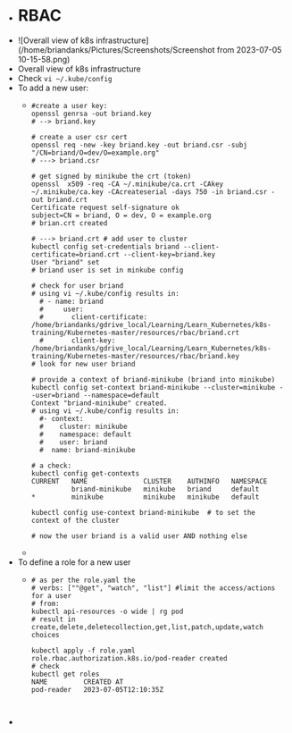 - # RBAC
- ![Overall view of k8s infrastructure](/home/briandanks/Pictures/Screenshots/Screenshot from 2023-07-05 10-15-58.png)
- Overall view of k8s infrastructure
- Check `vi ~/.kube/config`
- To add a new user:
	- ```
	  #create a user key: 
	  openssl genrsa -out briand.key
	  # --> briand.key
	  
	  # create a user csr cert
	  openssl req -new -key briand.key -out briand.csr -subj "/CN=briand/O=dev/O=example.org"
	  # ---> briand.csr
	  
	  # get signed by minikube the crt (token)
	  openssl  x509 -req -CA ~/.minikube/ca.crt -CAkey ~/.minikube/ca.key -CAcreateserial -days 750 -in briand.csr -out briand.crt
	  Certificate request self-signature ok
	  subject=CN = briand, O = dev, O = example.org
	  # brian.crt created
	  
	  # ---> briand.crt # add user to cluster
	  kubectl config set-credentials briand --client-certificate=briand.crt --client-key=briand.key
	  User "briand" set
	  # briand user is set in minkube config
	  
	  # check for user briand
	  # using vi ~/.kube/config results in:
	  	# - name: briand
	  	#     user:
	  	#       client-certificate: /home/briandanks/gdrive_local/Learning/Learn_Kubernetes/k8s-training/Kubernetes-master/resources/rbac/briand.crt
	  	#       client-key: /home/briandanks/gdrive_local/Learning/Learn_Kubernetes/k8s-training/Kubernetes-master/resources/rbac/briand.key
	  # look for new user briand
	  
	  # provide a context of briand-minikube (briand into minikube)
	  kubectl config set-context briand-minikube --cluster=minikube --user=briand --namespace=default
	  Context "briand-minikube" created.
	  # using vi ~/.kube/config results in:
	  	#- context:
	  	#    cluster: minikube
	  	#    namespace: default
	  	#    user: briand
	  	#  name: briand-minikube
	  
	  # a check:
	  kubectl config get-contexts
	  CURRENT   NAME              CLUSTER    AUTHINFO   NAMESPACE
	            briand-minikube   minikube   briand     default
	  *         minikube          minikube   minikube   default
	  
	  kubectl config use-context briand-minikube  # to set the context of the cluster
	  
	  # now the user briand is a valid user AND nothing else
	  ```
	-
- To define a role for a new user
	- ```
	  # as per the role.yaml the
	  # verbs: [""@get", "watch", "list"] #limit the access/actions for a user
	  # from: 
	  kubectl api-resources -o wide | rg pod
	  # result in create,delete,deletecollection,get,list,patch,update,watch choices
	  
	  kubectl apply -f role.yaml
	  role.rbac.authorization.k8s.io/pod-reader created
	  # check
	  kubectl get roles
	  NAME         CREATED AT
	  pod-reader   2023-07-05T12:10:35Z
	  
	  
	  
	  ```
-
